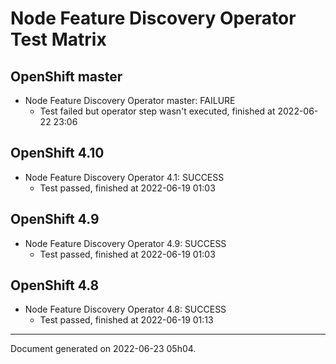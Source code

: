 
Node Feature Discovery Operator Test Matrix
===========================================

OpenShift master
----------------



* Node Feature Discovery Operator master: FAILURE
  - Test failed but operator step wasn't executed, finished at 2022-06-22 23:06






OpenShift 4.10
--------------



* Node Feature Discovery Operator 4.1: SUCCESS
  - Test passed, finished at 2022-06-19 01:03






OpenShift 4.9
-------------



* Node Feature Discovery Operator 4.9: SUCCESS
  - Test passed, finished at 2022-06-19 01:03






OpenShift 4.8
-------------



* Node Feature Discovery Operator 4.8: SUCCESS
  - Test passed, finished at 2022-06-19 01:13






---
Document generated on 2022-06-23 05h04.
